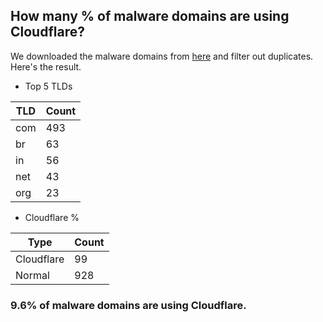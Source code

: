 ## How many % of malware domains are using Cloudflare?


We downloaded the malware domains from [here](https://urlhaus.abuse.ch) and filter out duplicates.
Here's the result.


[//]: # (start replacement)


- Top 5 TLDs

| TLD | Count |
| --- | --- |
| com | 493 |
| br | 63 |
| in | 56 |
| net | 43 |
| org | 23 |


- Cloudflare %

| Type | Count |
| --- | --- |
| Cloudflare | 99 |
| Normal | 928 |


### 9.6% of malware domains are using Cloudflare.